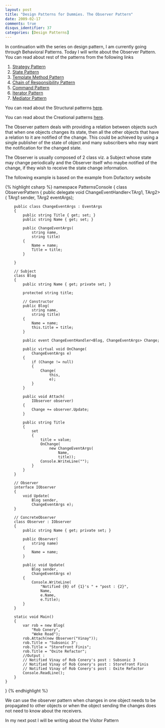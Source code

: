 ```yaml
---
layout: post
title: "Design Patterns for Dummies. The Observer Pattern"
date: 2009-02-17
comments: true
disqus_identifier: 37
categories: [Design Patterns]
---
```

In continuation with the series on design pattern, I am currently going
through Behavioral Patterns. Today I will write about the Observer
Pattern. You can read about rest of the patterns from the following
links

1.  [Strategy
    Pattern](/2009/01/12/Design-Patterns-for-Dummies.-The-Strategy-Pattern/)
2.  [State
    Pattern](/2009/01/15/Design-Patterns-for-Dummies.-The-State-Pattern/)
3.  [Template Method
    Pattern](/2009/01/19/Design-Patterns-for-Dummies.-The-Template-Method-Pattern/)
4.  [Chain of Responsibility
    Pattern](/2009/01/22/Design-Patterns-for-Dummies.-The-Chain-of-Responsibility-Pattern/)
5.  [Command
    Pattern](/2009/02/02/Design-Patterns-for-Dummies.-The-Command-Pattern/)
6.  [Iterator
    Pattern](/2009/02/05/Design-Patterns-for-Dummies.-The-Iterator-Pattern/)
7.  [Mediator
    Pattern](/2009/02/09/Design-Patterns-for-Dummies.-The-Mediator-Pattern/)

You can read about the Structural patterns
[here](/2008/12/15/Structural-Design-Patterns/).

You can read about the Creational patterns
[here](/2009/01/12/Creational-Design-Patterns/).

The Observer pattern deals with providing a relation between objects
such that when one objects changes its state, then all the other objects
that have a relation to it are notified of the change. This could be
achieved by using a single publisher of the state of object and many
subscribers who may want the notification for the changed state.

The Observer is usually composed of 2 class viz. a Subject whose state
may change periodically and the Observer itself who maybe notified of
the change, if they wish to receive the state change information.

The following example is based on the example from Dofactory website

{% highlight csharp %}
namespace PatternsConsole
{
    class ObserverPattern
    {
        public delegate void ChangeEventHandler<TArg1, TArg2>(
            TArg1 sender,
            TArg2 eventArgs);

        public class ChangeEventArgs : EventArgs
        {
            public string Title { get; set; }
            public string Name { get; set; }

            public ChangeEventArgs(
                string name,
                string title)
            {
                Name = name;
                Title = title;
            }

        }

        // Subject
        class Blog
        {
            public string Name { get; private set; }

            protected string title;

            // Constructor
            public Blog(
                string name,
                string title)
            {
                Name = name;
                this.title = title;
            }

            public event ChangeEventHandler<Blog, ChangeEventArgs> Change;

            public virtual void OnChange(
                ChangeEventArgs e)
            {
                if (Change != null)
                {
                    Change(
                        this,
                        e);
                }
            }

            public void Attach(
                IObserver observer)
            {
                Change += observer.Update;
            }

            public string Title
            {
                set
                {
                    title = value;
                    OnChange(
                        new ChangeEventArgs(
                            Name,
                            title));
                    Console.WriteLine("");
                }
            }
        }

        // Observer
        interface IObserver
        {
            void Update(
                Blog sender,
                ChangeEventArgs e);
        }

        // ConcreteObserver
        class Observer : IObserver
        {
            public string Name { get; private set; }

            public Observer(
                string name)
            {
                Name = name;
            }

            public void Update(
                Blog sender,
                ChangeEventArgs e)
            {
                Console.WriteLine(
                    "Notified {0} of {1}'s " + "post : {2}",
                    Name,
                    e.Name,
                    e.Title);
            }
        }

        static void Main()
        {
            var rob = new Blog(
                "Rob Conery",
                "Weke Road");
            rob.Attach(new Observer("Vinay"));
            rob.Title = "Subsonic 3";
            rob.Title = "Storefront Finis";
            rob.Title = "Oxite Refactor";
            //Output :
            // Notified Vinay of Rob Conery's post : Subsonic 3
            // Notified Vinay of Rob Conery's post : Storefront Finis
            // Notified Vinay of Rob Conery's post : Oxite Refactor
            Console.ReadLine();
        }
    }
}
{% endhighlight %}

We can use the observer pattern when changes in one object needs to be
propagated to other objects or when the object sending the changes does
not need to know about the receivers.

In my next post I will be writing about the Visitor Pattern

